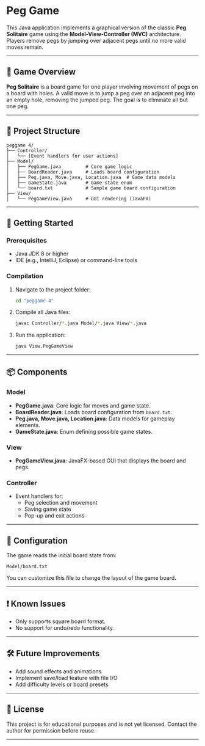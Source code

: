# Peg Game

This Java application implements a graphical version of the classic **Peg Solitaire** game using the **Model-View-Controller (MVC)** architecture. Players remove pegs by jumping over adjacent pegs until no more valid moves remain.

---

## 🧩 Game Overview

**Peg Solitaire** is a board game for one player involving movement of pegs on a board with holes. A valid move is to jump a peg over an adjacent peg into an empty hole, removing the jumped peg. The goal is to eliminate all but one peg.

---

## 📁 Project Structure

```
peggame 4/
├── Controller/
│   └── [Event handlers for user actions]
├── Model/
│   ├── PegGame.java         # Core game logic
│   ├── BoardReader.java     # Loads board configuration
│   ├── Peg.java, Move.java, Location.java  # Game data models
│   ├── GameState.java       # Game state enum
│   └── board.txt            # Sample game board configuration
├── View/
│   └── PegGameView.java     # GUI rendering (JavaFX)
```

---

## 🚀 Getting Started

### Prerequisites

- Java JDK 8 or higher
- IDE (e.g., IntelliJ, Eclipse) or command-line tools

### Compilation

1. Navigate to the project folder:
   ```bash
   cd "peggame 4"
   ```
2. Compile all Java files:
   ```bash
   javac Controller/*.java Model/*.java View/*.java
   ```
3. Run the application:
   ```bash
   java View.PegGameView
   ```

---

## 📦 Components

### Model
- **PegGame.java**: Core logic for moves and game state.
- **BoardReader.java**: Loads board configuration from `board.txt`.
- **Peg.java, Move.java, Location.java**: Data models for gameplay elements.
- **GameState.java**: Enum defining possible game states.

### View
- **PegGameView.java**: JavaFX-based GUI that displays the board and pegs.

### Controller
- Event handlers for:
  - Peg selection and movement
  - Saving game state
  - Pop-up and exit actions

---

## 📃 Configuration

The game reads the initial board state from:

```
Model/board.txt
```

You can customize this file to change the layout of the game board.

---

## ❗ Known Issues

- Only supports square board format.
- No support for undo/redo functionality.

---

## 🛠️ Future Improvements

- Add sound effects and animations
- Implement save/load feature with file I/O
- Add difficulty levels or board presets

---

## 📜 License

This project is for educational purposes and is not yet licensed. Contact the author for permission before reuse.

---